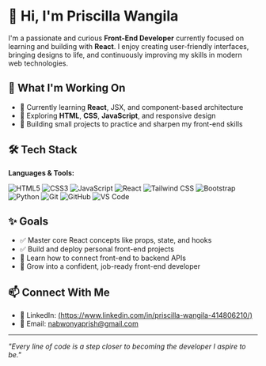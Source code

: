 # 👋 Hi, I'm Priscilla Wangila

I'm a passionate and curious **Front-End Developer** currently focused on learning and building with **React**. I enjoy creating user-friendly interfaces, bringing designs to life, and continuously improving my skills in modern web technologies.

## 🚀 What I'm Working On

- 🌱 Currently learning **React**, JSX, and component-based architecture
- 🎨 Exploring **HTML**, **CSS**, **JavaScript**, and responsive design
- 🧠 Building small projects to practice and sharpen my front-end skills

## 🛠 Tech Stack
**Languages & Tools:**

<p align="left">
  <img src="https://img.shields.io/badge/HTML5-E34F26?logo=html5&logoColor=white&style=flat-square" alt="HTML5" />
  <img src="https://img.shields.io/badge/CSS3-1572B6?logo=css3&logoColor=white&style=flat-square" alt="CSS3" />
  <img src="https://img.shields.io/badge/JavaScript-F7DF1E?logo=javascript&logoColor=black&style=flat-square" alt="JavaScript" />
  <img src="https://img.shields.io/badge/React-20232A?logo=react&logoColor=61DAFB&style=flat-square" alt="React" />
  <img src="https://img.shields.io/badge/Tailwind_CSS-38B2AC?logo=tailwind-css&logoColor=white&style=flat-square" alt="Tailwind CSS" />
  <img src="https://img.shields.io/badge/Bootstrap-563D7C?logo=bootstrap&logoColor=white&style=flat-square" alt="Bootstrap" />
  <img src="https://img.shields.io/badge/Python-3776AB?logo=python&logoColor=white&style=flat-square" alt="Python" />
  <img src="https://img.shields.io/badge/Git-F05032?logo=git&logoColor=white&style=flat-square" alt="Git" />
  <img src="https://img.shields.io/badge/GitHub-181717?logo=github&logoColor=white&style=flat-square" alt="GitHub" />
  <img src="https://img.shields.io/badge/VS_Code-007ACC?logo=visual-studio-code&logoColor=white&style=flat-square" alt="VS Code" />
</p>

## ✨ Goals

- ✅ Master core React concepts like props, state, and hooks
- ✅ Build and deploy personal front-end projects
- 📘 Learn how to connect front-end to backend APIs
- 🚀 Grow into a confident, job-ready front-end developer

## 📫 Connect With Me

- 💼 LinkedIn: [(https://www.linkedin.com/in/priscilla-wangila-414806210/)](https://www.linkedin.com/in/priscilla-wangila-414806210/)
- 📧 Email: nabwonyaprish@gmail.com

---

*"Every line of code is a step closer to becoming the developer I aspire to be."*

